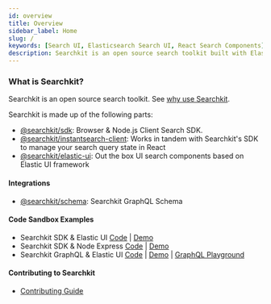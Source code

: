 ```yaml
---
id: overview
title: Overview
sidebar_label: Home
slug: /
keywords: [Search UI, Elasticsearch Search UI, React Search Components]
description: Searchkit is an open source search toolkit built with Elasticsearch, GraphQL and React.
---
```


### What is Searchkit?

Searchkit is an open source search toolkit. See [why use Searchkit](https://searchkit.co/docs//quick-start/why).

Searchkit is made up of the following parts:

- [@searchkit/sdk](https://searchkit.co/docs/core/reference/searchkit-sdk): Browser & Node.js Client Search SDK.
- [@searchkit/instantsearch-client](https://searchkit.co/docs/core/reference/searchkit-client): Works in tandem with Searchkit's SDK to manage your search query state in React
- [@searchkit/elastic-ui](https://searchkit.co/docs/core/reference/searchkit-elastic-ui): Out the box UI search components based on Elastic UI framework

#### Integrations

- [@searchkit/schema](https://searchkit.co/docs/graphql/reference/schema): Searchkit GraphQL Schema

#### Code Sandbox Examples

- Searchkit SDK & Elastic UI [Code](https://codesandbox.io/s/searchkit-cra-xj25o0) | [Demo](https://xj25o0.csb.app/)
- Searchkit SDK & Node Express [Code](https://codesandbox.io/s/searchkit-node-express-js-example-c7bk7e) | [Demo](https://c7bk7e.sse.codesandbox.io/)
- Searchkit GraphQL & Elastic UI [Code](https://codesandbox.io/s/searchkit-graphql-example-if14fj) | [Demo](https://if14fj.sse.codesandbox.io/) | [GraphQL Playground](https://if14fj.sse.codesandbox.io/api/graphql)

#### Contributing to Searchkit

- [Contributing Guide](https://github.com/searchkit/searchkit/blob/next/contributing.md)
